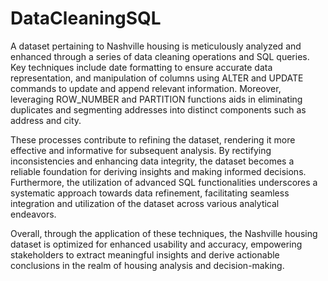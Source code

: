 # DataCleaningSQL

A dataset pertaining to Nashville housing is meticulously analyzed and enhanced through a series of data cleaning operations and SQL queries. Key techniques include date formatting to ensure accurate data representation, and manipulation of columns using ALTER and UPDATE commands to update and append relevant information. Moreover, leveraging ROW_NUMBER and PARTITION functions aids in eliminating duplicates and segmenting addresses into distinct components such as address and city.

These processes contribute to refining the dataset, rendering it more effective and informative for subsequent analysis. By rectifying inconsistencies and enhancing data integrity, the dataset becomes a reliable foundation for deriving insights and making informed decisions. Furthermore, the utilization of advanced SQL functionalities underscores a systematic approach towards data refinement, facilitating seamless integration and utilization of the dataset across various analytical endeavors.

Overall, through the application of these techniques, the Nashville housing dataset is optimized for enhanced usability and accuracy, empowering stakeholders to extract meaningful insights and derive actionable conclusions in the realm of housing analysis and decision-making.
